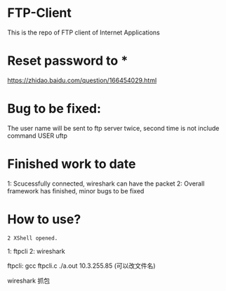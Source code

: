 # FTP-Client
This is the repo of FTP client of Internet Applications

# Reset password to *
https://zhidao.baidu.com/question/166454029.html

# Bug to be fixed:
The user name will be sent to ftp server twice, second time is not include command USER uftp

# Finished work to date
1: Scucessfully connected, wireshark can have the packet
2: Overall framework has finished, minor bugs to be fixed

# How to use?
	2 XShell opened.
1: ftpcli
2: wireshark

ftpcli: gcc ftpcli.c 
./a.out 10.3.255.85   (可以改文件名)

wireshark 抓包
